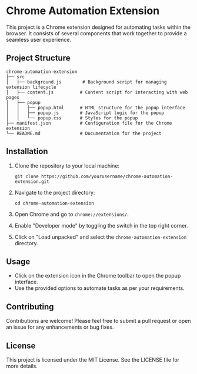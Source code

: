 # Chrome Automation Extension

This project is a Chrome extension designed for automating tasks within the browser. It consists of several components that work together to provide a seamless user experience.

## Project Structure

```
chrome-automation-extension
├── src
│   ├── background.js        # Background script for managing extension lifecycle
│   ├── content.js          # Content script for interacting with web pages
│   ├── popup
│   │   ├── popup.html      # HTML structure for the popup interface
│   │   ├── popup.js        # JavaScript logic for the popup
│   │   └── popup.css       # Styles for the popup
├── manifest.json           # Configuration file for the Chrome extension
└── README.md               # Documentation for the project
```

## Installation

1. Clone the repository to your local machine:
   ```
   git clone https://github.com/yourusername/chrome-automation-extension.git
   ```

2. Navigate to the project directory:
   ```
   cd chrome-automation-extension
   ```

3. Open Chrome and go to `chrome://extensions/`.

4. Enable "Developer mode" by toggling the switch in the top right corner.

5. Click on "Load unpacked" and select the `chrome-automation-extension` directory.

## Usage

- Click on the extension icon in the Chrome toolbar to open the popup interface.
- Use the provided options to automate tasks as per your requirements.

## Contributing

Contributions are welcome! Please feel free to submit a pull request or open an issue for any enhancements or bug fixes.

## License

This project is licensed under the MIT License. See the LICENSE file for more details.